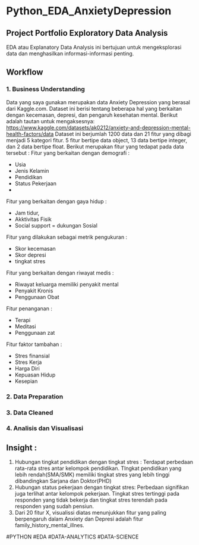 # Python_EDA_AnxietyDepression

## Project Portfolio Exploratory Data Analysis

EDA atau Explanatory Data Analysis ini bertujuan untuk mengeksplorasi data dan menghasilkan informasi-informasi penting. 

## Workflow

### 1. Business Understanding
Data yang saya gunakan merupakan data Anxiety Depression yang berasal dari Kaggle.com. Dataset ini berisi tentang beberapa hal yang berkaitan dengan kecemasan, depresi, dan pengaruh kesehatan mental. Berikut adalah tautan untuk mengaksesnya: https://www.kaggle.com/datasets/ak0212/anxiety-and-depression-mental-health-factors/data 
Dataset ini berjumlah 1200 data dan 21 fitur yang dibagi menjadi 5 kategori fitur. 5 fitur bertipe data object, 13 data bertipe integer, dan 2 data bertipe float.
 Berikut merupakan fitur yang tedapat pada data tersebut :
Fitur yang berkaitan dengan demografi : 
- Usia
- Jenis Kelamin
- Pendidikan
- Status Pekerjaan
- 
Fitur yang berkaitan dengan gaya hidup :   
- Jam tidur,
- Akktivitas Fisik
- Social support  = dukungan Sosial

Fitur yang dilakukan sebagai metrik pengukuran :
- Skor kecemasan
- Skor depresi
- tingkat stres

Fitur yang berkaitan dengan riwayat medis :
- Riwayat keluarga memiliki penyakit mental
- Penyakit Kronis
- Penggunaan Obat

Fitur penanganan :
- Terapi
- Meditasi
- Penggunaan zat

Fitur faktor tambahan :
- Stres finansial
- Stres Kerja
- Harga Diri
- Kepuasan Hidup
- Kesepian


   
### 2. Data Preparation
### 3. Data Cleaned
### 4. Analisis dan Visualisasi



## Insight  :
1. Hubungan tingkat pendidikan dengan tingkat stres :
Terdapat perbedaan rata-rata stres antar kelompok pendidikan.
TIngkat pendidikan yang lebih rendah(SMA/SMK) memiliki tingkat stres yang lebih tinggi dibandingkan Sarjana dan Doktor(PHD)
2. Hubungan status pekerjaan dengan tingkat stres:
Perbedaan signifikan juga terlihat antar kelompok pekerjaan.
Tingkat stres tertinggi pada responden yang tidak bekerja dan tingkat stres terendah pada responden yang sudah pensiun.
3. Dari 20 fitur X, visualissi diatas menunjukkan fitur yang paling berpengaruh dalam Anxiety dan Depresi adalah fitur family_history_mental_illnes.





#PYTHON #EDA #DATA-ANALYTICS #DATA-SCIENCE
